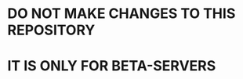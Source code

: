 DO NOT MAKE CHANGES TO THIS REPOSITORY
======================================

IT IS ONLY FOR BETA-SERVERS
===========================
